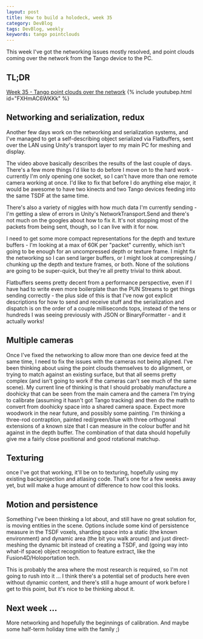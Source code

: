 ```yaml
---
layout: post
title: How to build a holodeck, week 35
category: DevBlog
tags: DevBlog, weekly
keywords: tango pointclouds
---
```


This week I've got the networking issues mostly resolved, and point clouds
coming over the network from the Tango device to the PC.

## TL;DR

[Week 35 - Tango point clouds over the network](https://youtu.be/FXHmAC6WKKk)
{% include youtubep.html id="FXHmAC6WKKk" %}

## Networking and serialization, redux

Another few days work on the networking and serialization systems, and I've managed to get
a self-describing object serialized via Flatbuffers, sent over the LAN using Unity's transport
layer to my main PC for meshing and display.

The video above basically describes the results of the last couple of days. There's a few more
things I'd like to do before I move on to the hard work - currently I'm only opening one socket,
so I can't have more than one remote camera working at once. I'd like to fix that before
I do anything else major, it would be awesome to have two kinects and two Tango devices feeding
into the same TSDF at the same time.

There's also a variety of niggles with how much data I'm currently sending - I'm getting a slew
of errors in Unity's NetworkTransport.Send and there's not much on the googles about how to fix it.
It's not stopping most of the packets from being sent, though, so I can live with it for now.

I need to get some more compact representations for the depth and texture buffers - I'm looking
at a max of 60K per "packet" currently, which isn't going to be enough for an uncompressed depth
or texture frame. I might fix the networking so I can send larger buffers, or I might look at
compressing / chunking up the depth and texture frames, or both. None of the solutions are going to
be super-quick, but they're all pretty trivial to think about.

Flatbuffers seems pretty decent from a performance perspective, even if I have had to write even
more boilerplate than the PUN Streams to get things sending correctly - the plus side of this is
that I've now got explicit descriptions for how to send and receive stuff and the serialization and
dispatch is on the order of a couple milliseconds tops, instead of the tens or hundreds I was seeing
previously with JSON or BinaryFormatter - and it actually works!

## Multiple cameras

Once I've fixed the networking to allow more than one device feed at the same time, I need to
fix the issues with the cameras not being aligned. I've been thinking about using the point clouds
themselves to do alignment, or trying to match against an existing surface, but that all seems
pretty complex (and isn't going to work if the cameras can't see much of the same scene). My
current line of thinking is that I should probably manufacture a doohicky that can be seen from
the main camera and the camera I'm trying to calibrate (assuming it hasn't got Tango tracking)
and then do the math to convert from doohicky space into a shared camera space. Expect more
woodwork in the near future, and possibly some painting. I'm thinking a three-rod contraption,
painted red/green/blue with three orthogonal extensions of a known size that I can measure
in the colour buffer and hit against in the depth buffer. The combination of that data should
hopefully give me a fairly close positional and good rotational matchup.

## Texturing

once I've got that working, it'll be on to texturing, hopefully using my existing backprojection
and atlasing code. That's one for a few weeks away yet, but will make a huge amount of difference
to how cool this looks.

## Motion and persistence

Something I've been thinking a lot about, and still have no great solution for, is moving
entities in the scene. Options include some kind of persistence measure in the TSDF voxels,
sharding space into a static (the known environment) and dynamic area (the bit you walk around)
and just direct-meshing the dynamic bit instead of creating a TSDF, and (going way into what-if
space) object recognition to feature extract, like the Fusion4D/Holoportation tech.

This is probably the area where the most research is required, so I'm not going to rush into it ...
I think there's a potential set of products here even without dynamic content, and there's
still a huge amount of work before I get to this point, but it's nice to be thinking about it.

## Next week ...

More networking and hopefully the beginnings of calibration. And maybe some half-term holiday
time with the family ;)









